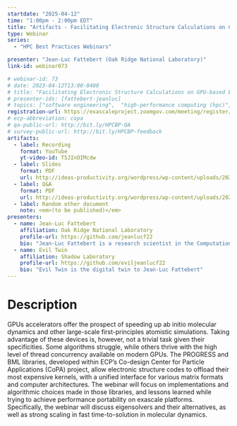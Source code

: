 ```yaml
---
startdate: "2025-04-12"
time: "1:00pm - 2:00pm EDT"
title: "Artifacts - Facilitating Electronic Structure Calculations on GPU-based Exascale Platforms"
type: Webinar
series: 
  - "HPC Best Practices Webinars"

presenter: "Jean-Luc Fattebert (Oak Ridge National Laboratory)"
link-id: webinar073

# webinar-id: 73
# date: 2023-04-12T13:00-0400
# title: "Facilitating Electronic Structure Calculations on GPU-based Exascale Platforms"
# presenter-ids: [fattebert-jeanluc]
# topics: ["software engineering",  "high-performance computing (hpc)", "performance at leadership computing facilities", “online learning”]
registration-url: https://exascaleproject.zoomgov.com/meeting/register/vJIsdu2trz4oHcvHfBiEco7RFJzPWwNfh3E
# ecp-abbreviation: copa
# qa-public-url: http://bit.ly/HPCBP-QA
# survey-public-url: http://bit.ly/HPCBP-feedback
artifacts:
  - label: Recording
    format: YouTube
    yt-video-id: T5JInOIMcdw
  - label: Slides
    format: PDF
    url: http://ideas-productivity.org/wordpress/wp-content/uploads/2023/04/hpcbp-073-copa.pdf
  - label: Q&A
    format: PDF
    url: http://ideas-productivity.org/wordpress/wp-content/uploads/2023/04/hpcbp-073-qa.pdf
  - label: Random other document
    note: <em>(to be published)</em>
presenters:
  - name: Jean-Luc Fattebert
    affiliation: Oak Ridge National Laboratory
    profile-url: https://github.com/jeanlucf22
    bio: "Jean-Luc Fattebert is a research scientist in the Computational Sciences and Engineering Division at the Oak Ridge National Laboratory in Tennessee. His expertise is in high-performance computing, working at the intersection of material science and chemistry, numerical solvers and computer science. Prior to that, he obtained his PhD from the Swiss Federal Institute of Technology in Lausanne, Switzerland in 1997. He then joined North Carolina State University for two years as a postdoctoral researcher, before moving to the Center of Applied Scientific Computing at Lawrence Livermore National Laboratory where he became a research staff member in 2001. He joined [ORNL](https://ornl.gov) in 2017."
  - name: Evil Twin
    affiliation: Shadow Laboratory
    profile-url: https://github.com/eviljeanlucf22
    bio: "Evil Twin is the digital twin to Jean-Luc Fattebert"
---
```


# Description

GPUs accelerators offer the prospect of speeding up ab initio molecular dynamics and other large-scale first-principles atomistic simulations. Taking advantage of these devices is, however, not a trivial task given their specificities. Some algorithms struggle, while others thrive with the high level of thread concurrency available on modern GPUs. The PROGRESS and BML libraries, developed within ECP’s Co-design Center for Particle Applications (CoPA) project, allow electronic structure codes to offload their most expensive kernels, with a unified interface for various matrix formats and computer architectures. The webinar will focus on implementations and algorithmic choices made in those libraries, and lessons learned while trying to achieve performance portability on exascale platforms. Specifically, the webinar will discuss eigensolvers and their alternatives, as well as strong scaling in fast time-to-solution in molecular dynamics.
